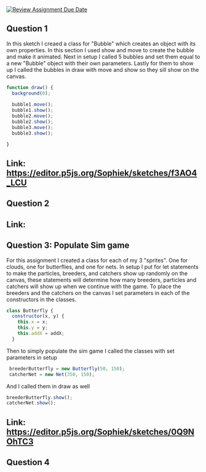 [![Review Assignment Due Date](https://classroom.github.com/assets/deadline-readme-button-24ddc0f5d75046c5622901739e7c5dd533143b0c8e959d652212380cedb1ea36.svg)](https://classroom.github.com/a/pJv4oXRo)

## Question 1
In this sketch I creaed a class for "Bubble" which creates an object with its own properties. In this section I used show and move to create the bubble and make it animated. Next in setup I called 5 bubbles and set them equal to a new "Bubble" object with their own parameters. Lastly for them to show up I called the bubbles in draw with move and show so they sill show on the canvas. 

```Javascript
function draw() {
  background(0);
  
  bubble1.move();
  bubble1.show();
  bubble2.move();
  bubble2.show();
  bubble3.move();
  bubble3.show();

}
```
Link: https://editor.p5js.org/Sophiek/sketches/f3AO4_LCU
-------------------------------------------------------------------------------------------------------------------------------

## Question 2

Link:
-------------------------------------------------------------------------------------------------------------------------------

## Question 3: Populate Sim game
For this assignment I created a class for each of my 3 "sprites". One for clouds, one for butterflies, and one for nets. 
In setup I put for let statements to make the particles, breeders, and catchers show up randomly on the canvas, these statements will determine how many breeders, particles and catchers will show up when we continue with the game.
To place the breeders and the catchers on the canvas I set parameters in each of the constructors in the classes. 
```Javascript
class Butterfly {
  constructor(x, y) {
    this.x = x;
    this.y = y;
    this.addX = addX;
  }
  ```
 Then to simply populate the sim game I called the classes with set parameters in setup
 ```Javascript
  breederButterfly = new Butterfly(50, 150);
  catcherNet = new Net(350, 150);
  ```
  And I called them in draw as well
  ```Javascript
  breederButterfly.show();
  catcherNet.show();
  ```
  Link: https://editor.p5js.org/Sophiek/sketches/0Q9NOhTC3
  ----------------------------------------------------------------------------------------------------------------------------------------
  
  ## Question 4
  

